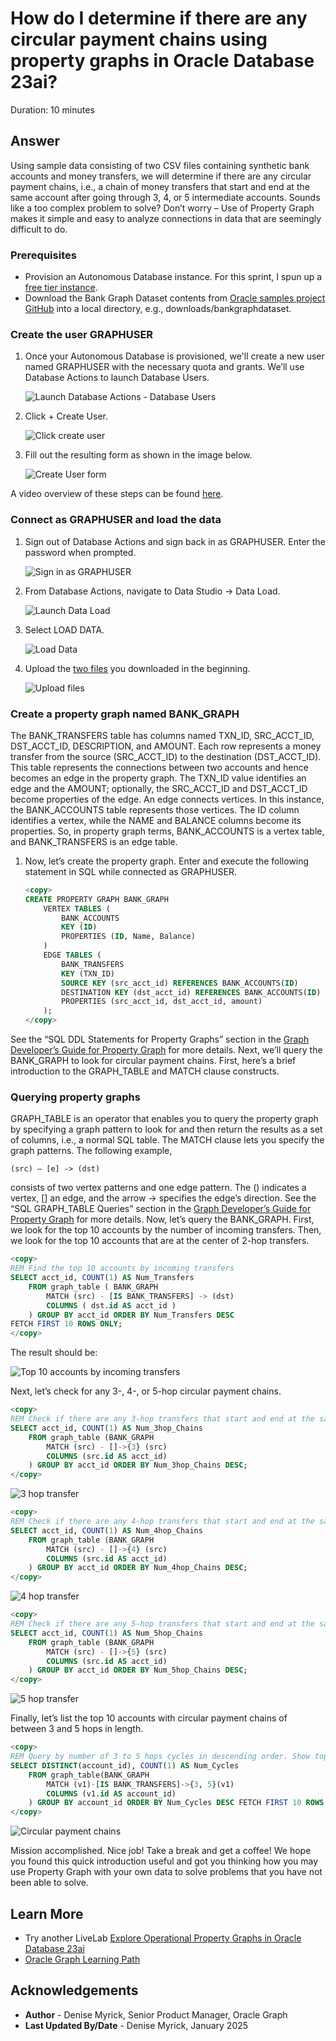 # How do I determine if there are any circular payment chains using property graphs in Oracle Database 23ai?

Duration: 10 minutes

## Answer

Using sample data consisting of two CSV files containing synthetic bank accounts and money transfers, we will determine if there are any circular payment chains, i.e., a chain of money transfers that start and end at the same account after going through 3, 4, or 5 intermediate accounts. Sounds like a too complex problem to solve? Don’t worry – Use of Property Graph makes it simple and easy to analyze connections in data that are seemingly difficult to do.

### **Prerequisites**

* Provision an Autonomous Database instance. For this sprint, I spun up a [free tier instance](https://www.oracle.com/autonomous-database/free-trial/_).
* Download the Bank Graph Dataset contents from [Oracle samples project GitHub](https://github.com/oracle-samples/pgx-samples/tree/master/23c-graph-demos)  into a local directory, e.g., downloads/bankgraphdataset.

### **Create the user GRAPHUSER**

1. Once your Autonomous Database is provisioned, we'll create a new user named GRAPHUSER with the necessary quota and grants. We’ll use Database Actions to launch Database Users.

    ![Launch Database Actions - Database Users](./images/database-users.png " ")

2. Click + Create User.

    ![Click create user](./images/create-user.png " ")

3. Fill out the resulting form as shown in the image below.

    ![Create User form](./images/create-user-form.png " ")

A video overview of these steps can be found [here](https://youtu.be/RiGEklbA1i0?si=2Hy9wonqbBKTABfp).

### **Connect as GRAPHUSER and load the data**

1. Sign out of Database Actions and sign back in as GRAPHUSER. Enter the password when prompted.

    ![Sign in as GRAPHUSER](./images/signin-page.png " ")

2. From Database Actions, navigate to Data Studio -> Data Load.

    ![Launch Data Load](./images/launch-data-load.png " ")

3. Select LOAD DATA.

    ![Load Data](./images/load-data.png " ")

4. Upload the [two files](https://github.com/oracle-samples/pgx-samples/tree/master/23c-graph-demos) you downloaded in the beginning.

    ![Upload files](./images/upload-files.png " ")

### **Create a property graph named BANK_GRAPH**

The BANK\_TRANSFERS table has columns named TXN\_ID, SRC\_ACCT\_ID, DST\_ACCT\_ID, DESCRIPTION, and AMOUNT. Each row represents a money transfer from the source (SRC\_ACCT\_ID) to the destination (DST\_ACCT\_ID). This table represents the connections between two accounts and hence becomes an edge in the property graph. The TXN\_ID value identifies an edge and the AMOUNT; optionally, the SRC\_ACCT\_ID and DST\_ACCT\_ID become properties of the edge.
An edge connects vertices. In this instance, the BANK_ACCOUNTS table represents those vertices. The ID column identifies a vertex, while the NAME and BALANCE columns become its properties.
So, in property graph terms, BANK\_ACCOUNTS is a vertex table, and BANK\_TRANSFERS is an edge table.

1. Now, let’s create the property graph. Enter and execute the following statement in SQL while connected as GRAPHUSER.

    ```sql
    <copy>
    CREATE PROPERTY GRAPH BANK_GRAPH
        VERTEX TABLES (
            BANK_ACCOUNTS
            KEY (ID)
            PROPERTIES (ID, Name, Balance)
        )
        EDGE TABLES (
            BANK_TRANSFERS
            KEY (TXN_ID)
            SOURCE KEY (src_acct_id) REFERENCES BANK_ACCOUNTS(ID)
            DESTINATION KEY (dst_acct_id) REFERENCES BANK_ACCOUNTS(ID)
            PROPERTIES (src_acct_id, dst_acct_id, amount)
        );
    </copy>
    ```

See the “SQL DDL Statements for Property Graphs” section in the [Graph Developer’s Guide for Property Graph](https://docs.oracle.com/en/database/oracle/property-graph/24.4/spgdg/sql-ddl-statements-property-graphs.html) for more details.
Next, we’ll query the BANK\_GRAPH to look for circular payment chains.
First, here’s a brief introduction to the GRAPH_TABLE and MATCH clause constructs.

### **Querying property graphs**

GRAPH\_TABLE is an operator that enables you to query the property graph by specifying a graph pattern to look for and then return the results as a set of columns, i.e., a normal SQL table.
The MATCH clause lets you specify the graph patterns. The following example,

```
(src) – [e] -> (dst)
```

consists of two vertex patterns and one edge pattern. The () indicates a vertex, [] an edge, and the arrow -> specifies the edge’s direction.
See the “SQL GRAPH\_TABLE Queries” section in the [Graph Developer’s Guide for Property Graph](https://docs.oracle.com/en/database/oracle/property-graph/24.4/spgdg/sql-graph-queries.html) for more details.
Now, let’s query the BANK\_GRAPH.
First, we look for the top 10 accounts by the number of incoming transfers. Then, we look for the top 10 accounts that are at the center of 2-hop transfers.

```sql
<copy>
REM Find the top 10 accounts by incoming transfers
SELECT acct_id, COUNT(1) AS Num_Transfers
    FROM graph_table ( BANK_GRAPH
        MATCH (src) - [IS BANK_TRANSFERS] -> (dst)
        COLUMNS ( dst.id AS acct_id )
    ) GROUP BY acct_id ORDER BY Num_Transfers DESC
FETCH FIRST 10 ROWS ONLY;
</copy>
```

The result should be:

![Top 10 accounts by incoming transfers](./images/incoming-transfers.png " ")

Next, let’s check for any 3-, 4-, or 5-hop circular payment chains.

```sql
<copy>
REM Check if there are any 3-hop transfers that start and end at the same account
SELECT acct_id, COUNT(1) AS Num_3hop_Chains
    FROM graph_table (BANK_GRAPH
        MATCH (src) - []->{3} (src)
        COLUMNS (src.id AS acct_id)
    ) GROUP BY acct_id ORDER BY Num_3hop_Chains DESC;
</copy>
```

![3 hop transfer](./images/3-hop-transfer.png " ")

```sql
<copy>
REM Check if there are any 4-hop transfers that start and end at the same account
SELECT acct_id, COUNT(1) AS Num_4hop_Chains
    FROM graph_table (BANK_GRAPH
        MATCH (src) - []->{4} (src)
        COLUMNS (src.id AS acct_id)
    ) GROUP BY acct_id ORDER BY Num_4hop_Chains DESC;
</copy>
```

![4 hop transfer](./images/4-hop-transfer.png " ")

```sql
<copy>
REM Check if there are any 5-hop transfers that start and end at the same account
SELECT acct_id, COUNT(1) AS Num_5hop_Chains
    FROM graph_table (BANK_GRAPH
        MATCH (src) - []->{5} (src)
        COLUMNS (src.id AS acct_id)
    ) GROUP BY acct_id ORDER BY Num_5hop_Chains DESC;
</copy>
```

![5 hop transfer](./images/5-hop-transfer.png " ")

Finally, let’s list the top 10 accounts with circular payment chains of between 3 and 5 hops in length.

```sql
<copy>
REM Query by number of 3 to 5 hops cycles in descending order. Show top 10.
SELECT DISTINCT(account_id), COUNT(1) AS Num_Cycles
    FROM graph_table(BANK_GRAPH
        MATCH (v1)-[IS BANK_TRANSFERS]->{3, 5}(v1)
        COLUMNS (v1.id AS account_id)
    ) GROUP BY account_id ORDER BY Num_Cycles DESC FETCH FIRST 10 ROWS ONLY;
</copy>
```

![Circular payment chains](./images/circular-payment-chains.png " ")

Mission accomplished. Nice job! Take a break and get a coffee! We hope you found this quick introduction useful and got you thinking how you may use Property Graph with your own data to solve problems that you have not been able to solve.

## Learn More

* Try another LiveLab [Explore Operational Property Graphs in Oracle Database 23ai](https://apexapps.oracle.com/pls/apex/r/dbpm/livelabs/view-workshop?wid=3978)
* [Oracle Graph Learning Path](https://blogs.oracle.com/database/post/oracle-graph-learning-path)

## Acknowledgements

* **Author** - Denise Myrick, Senior Product Manager, Oracle Graph
* **Last Updated By/Date** - Denise Myrick, January 2025
